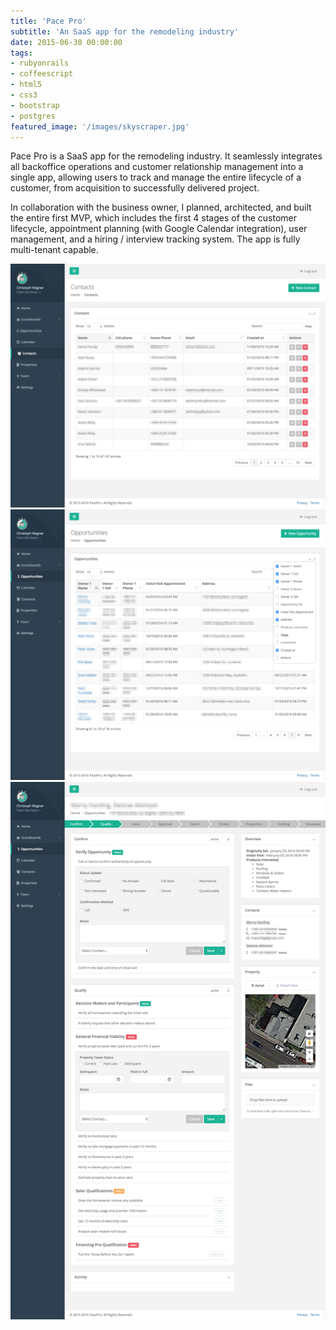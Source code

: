 ```yaml
---
title: 'Pace Pro'
subtitle: 'An SaaS app for the remodeling industry'
date: 2015-06-30 00:00:00
tags:
- rubyonrails
- coffeescript
- html5
- css3
- bootstrap
- postgres
featured_image: '/images/skyscraper.jpg'
---
```


Pace Pro is a SaaS app for the remodeling industry. It seamlessly integrates all backoffice operations and customer relationship management into a single app, allowing users to track and manage the entire lifecycle of a customer, from acquisition to successfully delivered project.

In collaboration with the business owner, I planned, architected, and built the entire first MVP, which includes the first 4 stages of the customer lifecycle, appointment planning (with Google Calendar integration), user management, and a hiring / interview tracking system. The app is fully multi-tenant capable.

<div class="gallery" data-columns="1">
	<img src="/images/projects/pace_pro/contacts.png">
	<img src="/images/projects/pace_pro/opportunities.png">
	<img src="/images/projects/pace_pro/opportunities_detail.png">
</div>
